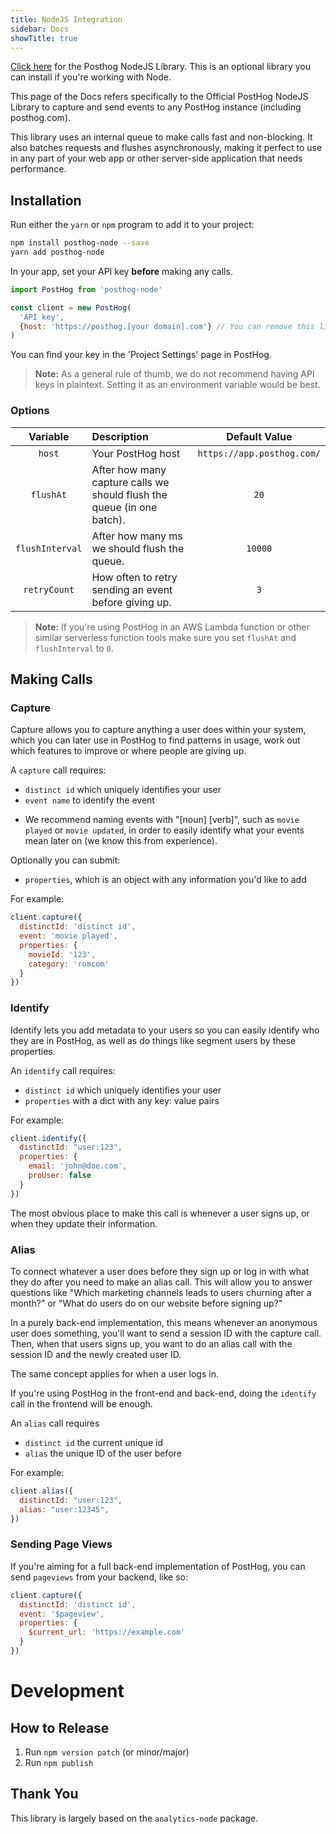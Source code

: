 ```yaml
---
title: NodeJS Integration
sidebar: Docs
showTitle: true
---
```


[Click here](https://github.com/PostHog/posthog-node) for the Posthog NodeJS Library. This is an optional library you can install if you're working with Node. 

This page of the Docs refers specifically to the Official PostHog NodeJS Library to capture and send events to any PostHog instance (including posthog.com).

This library uses an internal queue to make calls fast and non-blocking. It also batches requests and flushes asynchronously, making it perfect to use in any part of your web app or other server-side application that needs performance.

## Installation 

Run either the `yarn` or `npm` program to add it to your project:

```bash
npm install posthog-node --save
yarn add posthog-node
```

In your app, set your API key **before** making any calls.

```javascript
import PostHog from 'posthog-node'

const client = new PostHog(
  'API key',
  {host: 'https://posthog.[your domain].com'} // You can remove this line if you're using app.posthog.com
)
```


You can find your key in the 'Project Settings' page in PostHog.

> **Note:** As a general rule of thumb, we do not recommend having API keys in plaintext. Setting it as an environment variable would be best.

### Options


| Variable                   | Description                           | Default Value         |
| :------------------------: | :------------------------------------ | :-------------------: |
| `host` | Your PostHog host | `https://app.posthog.com/` |
| `flushAt` | After how many capture calls we should flush the queue (in one batch). | `20` |
| `flushInterval` | After how many ms we should flush the queue. | `10000` |
| `retryCount` | How often to retry sending an event before giving up. | `3` |


> **Note:** If you're using PostHog in an AWS Lambda function or other similar serverless function tools make sure you set `flushAt` and `flushInterval` to `0`.

## Making Calls

### Capture

Capture allows you to capture anything a user does within your system, which you can later use in PostHog to find patterns in usage, work out which features to improve or where people are giving up.

A `capture` call requires:
 - `distinct id` which uniquely identifies your user
 - `event name` to identify the event
  * We recommend naming events with "[noun] [verb]", such as `movie played` or `movie updated`, in order to easily identify what your events mean later on (we know this from experience).

Optionally you can submit:
- `properties`, which is an object with any information you'd like to add

For example:
```js
client.capture({
  distinctId: 'distinct id',
  event: 'movie played',
  properties: {
    movieId: '123',
    category: 'romcom'
  }
})
```

### Identify
Identify lets you add metadata to your users so you can easily identify who they are in PostHog, as well as do things 
like segment users by these properties.

An `identify` call requires:
- `distinct id` which uniquely identifies your user
- `properties` with a dict with any key: value pairs 

For example:
```js
client.identify({
  distinctId: "user:123",
  properties: {
    email: 'john@doe.com',
    proUser: false
  }
})
```

The most obvious place to make this call is whenever a user signs up, or when they update their information.

### Alias

To connect whatever a user does before they sign up or log in with what they do after you need to make an alias call. This will allow you to answer questions like "Which marketing channels leads to users churning after a month?" or "What do users do on our website before signing up?"

In a purely back-end implementation, this means whenever an anonymous user does something, you'll want to send a session ID with the capture call. Then, when that users signs up, you want to do an alias call with the session ID and the newly created user ID.

The same concept applies for when a user logs in.

If you're using PostHog in the front-end and back-end, doing the `identify` call in the frontend will be enough.

An `alias` call requires
- `distinct id` the current unique id
- `alias` the unique ID of the user before

For example:
```js
client.alias({
  distinctId: "user:123",
  alias: "user:12345",
})
```

### Sending Page Views

If you're aiming for a full back-end implementation of PostHog, you can send `pageviews` from your backend, like so:

```js
client.capture({
  distinctId: 'distinct id',
  event: '$pageview',
  properties: {
    $current_url: 'https://example.com'
  }
})
```

# Development

## How to Release
1. Run `npm version patch` (or minor/major)
2. Run `npm publish`

## Thank You

This library is largely based on the `analytics-node` package.
